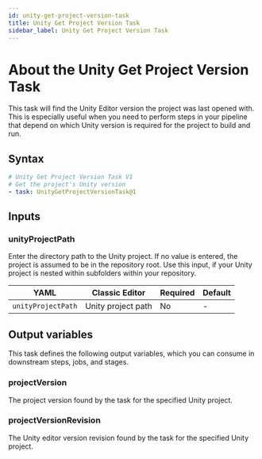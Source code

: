 ```yaml
---
id: unity-get-project-version-task
title: Unity Get Project Version Task
sidebar_label: Unity Get Project Version Task
---
```


# About the Unity Get Project Version Task

This task will find the Unity Editor version the project was last opened with. This is especially useful
when you need to perform steps in your pipeline that depend on which Unity version is required for the project to build
and run.

## Syntax

```yaml
# Unity Get Project Version Task V1
# Get the project's Unity version
- task: UnityGetProjectVersionTask@1
```

## Inputs

### unityProjectPath

Enter the directory path to the Unity project. If no value is entered, the project is assumed to be in the repository root. Use this input, if your Unity project is nested within subfolders within your repository.

| YAML                       | Classic Editor                | Required | Default |
|----------------------------|-------------------------------|----------|---------|
| `unityProjectPath` | Unity project path | No       | - |

## Output variables

This task defines the following output variables, which you can consume in downstream steps, jobs, and stages.

### projectVersion

The project version found by the task for the specified Unity project.

### projectVersionRevision

The Unity editor version revision found by the task for the specified Unity project.
